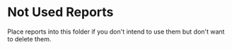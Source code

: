 # Not Used Reports
Place reports into this folder if you don't intend to use them but don't want to delete them.
